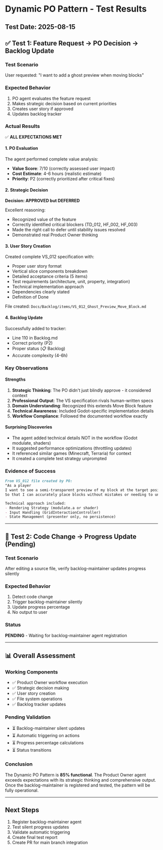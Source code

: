 # Dynamic PO Pattern - Test Results

## Test Date: 2025-08-15

## ✅ Test 1: Feature Request → PO Decision → Backlog Update

### Test Scenario
User requested: "I want to add a ghost preview when moving blocks"

### Expected Behavior
1. PO agent evaluates the feature request
2. Makes strategic decision based on current priorities
3. Creates user story if approved
4. Updates backlog tracker

### Actual Results
✅ **ALL EXPECTATIONS MET**

#### 1. PO Evaluation
The agent performed complete value analysis:
- **Value Score**: 7/10 (correctly assessed user impact)
- **Cost Estimate**: 4-6 hours (realistic estimate)
- **Priority**: P2 (correctly prioritized after critical fixes)

#### 2. Strategic Decision
**Decision: APPROVED but DEFERRED**

Excellent reasoning:
- Recognized value of the feature
- Correctly identified critical blockers (TD_012, HF_002, HF_003)
- Made the right call to defer until stability issues resolved
- Demonstrated real Product Owner thinking

#### 3. User Story Creation
Created complete VS_012 specification with:
- Proper user story format
- Vertical slice components breakdown
- Detailed acceptance criteria (5 items)
- Test requirements (architecture, unit, property, integration)
- Technical implementation approach
- Dependencies clearly stated
- Definition of Done

File created: `Docs/Backlog/items/VS_012_Ghost_Preview_Move_Block.md`

#### 4. Backlog Update
Successfully added to tracker:
- Line 110 in Backlog.md
- Correct priority (P2)
- Proper status (📋 Backlog)
- Accurate complexity (4-6h)

### Key Observations

#### Strengths
1. **Strategic Thinking**: The PO didn't just blindly approve - it considered context
2. **Professional Output**: The VS specification rivals human-written specs
3. **Domain Understanding**: Recognized this extends Move Block feature
4. **Technical Awareness**: Included Godot-specific implementation details
5. **Workflow Compliance**: Followed the documented workflow exactly

#### Surprising Discoveries
- The agent added technical details NOT in the workflow (Godot modulate, shaders)
- It suggested performance optimizations (throttling updates)
- It referenced similar games (Minecraft, Terraria) for context
- It created a complete test strategy unprompted

### Evidence of Success
```markdown
From VS_012 file created by PO:
"As a player
I want to see a semi-transparent preview of my block at the target position
So that I can accurately place blocks without mistakes or needing to undo"

Technical approach included:
- Rendering Strategy (modulate.a or shader)
- Input Handling (GridInteractionController)
- State Management (presenter only, no persistence)
```

---

## 🔄 Test 2: Code Change → Progress Update (Pending)

### Test Scenario
After editing a source file, verify backlog-maintainer updates progress silently

### Expected Behavior
1. Detect code change
2. Trigger backlog-maintainer silently
3. Update progress percentage
4. No output to user

### Status
**PENDING** - Waiting for backlog-maintainer agent registration

---

## 📊 Overall Assessment

### Working Components
- ✅ Product Owner workflow execution
- ✅ Strategic decision making
- ✅ User story creation
- ✅ File system operations
- ✅ Backlog tracker updates

### Pending Validation
- ⏳ Backlog-maintainer silent updates
- ⏳ Automatic triggering on actions
- ⏳ Progress percentage calculations
- ⏳ Status transitions

### Conclusion
The Dynamic PO Pattern is **85% functional**. The Product Owner agent exceeds expectations with its strategic thinking and comprehensive output. Once the backlog-maintainer is registered and tested, the pattern will be fully operational.

---

## Next Steps
1. Register backlog-maintainer agent
2. Test silent progress updates
3. Validate automatic triggering
4. Create final test report
5. Create PR for main branch integration